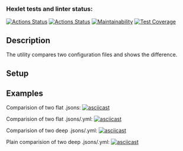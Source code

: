 ### Hexlet tests and linter status:
[![Actions Status](https://github.com/AllegroGH/frontend-project-46/workflows/hexlet-check/badge.svg)](https://github.com/AllegroGH/frontend-project-46/actions)
[![Actions Status](https://github.com/AllegroGH/frontend-project-46/workflows/build/badge.svg)](https://github.com/AllegroGH/frontend-project-46/actions)
[![Maintainability](https://api.codeclimate.com/v1/badges/f5a8f134c8c1fd30a9a0/maintainability)](https://codeclimate.com/github/AllegroGH/frontend-project-46/maintainability)
[![Test Coverage](https://api.codeclimate.com/v1/badges/f5a8f134c8c1fd30a9a0/test_coverage)](https://codeclimate.com/github/AllegroGH/frontend-project-46/test_coverage)

## Description
The utility compares two configuration files and shows the difference.

##  Setup

## Examples

Comparision of two flat .jsons:
[![asciicast](https://asciinema.org/a/0pBzrDwMyCWkOhUV4KHboxTYn.svg)](https://asciinema.org/a/0pBzrDwMyCWkOhUV4KHboxTYn)

Comparision of two flat .jsons/.yml:
[![asciicast](https://asciinema.org/a/69tcitdVbFgVYXeCY075oww7L.svg)](https://asciinema.org/a/69tcitdVbFgVYXeCY075oww7L)

Comparision of two deep .jsons/.yml:
[![asciicast](https://asciinema.org/a/WOLeU2YfLKHmMIaflNOKnQmfI.svg)](https://asciinema.org/a/WOLeU2YfLKHmMIaflNOKnQmfI)

Plain comparision of two deep .jsons/.yml:
[![asciicast](https://asciinema.org/a/VnNuqfZEyaVJdlXOfO9YgQt3X.svg)](https://asciinema.org/a/VnNuqfZEyaVJdlXOfO9YgQt3X)
